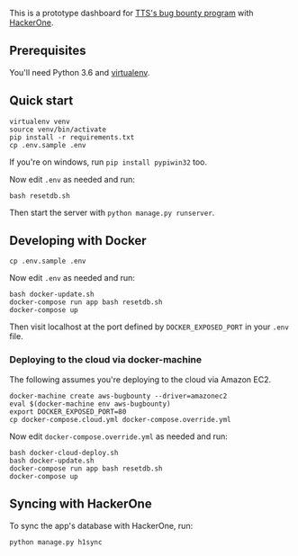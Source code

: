 This is a prototype dashboard for
[TTS's bug bounty program][bugbounty] with [HackerOne][].

## Prerequisites

You'll need Python 3.6 and [virtualenv][].

## Quick start

```
virtualenv venv
source venv/bin/activate
pip install -r requirements.txt
cp .env.sample .env
```

If you're on windows, run `pip install pypiwin32` too.

Now edit `.env` as needed and run:

```
bash resetdb.sh
```

Then start the server with `python manage.py runserver`.

## Developing with Docker

```
cp .env.sample .env
```

Now edit `.env` as needed and run:

```
bash docker-update.sh
docker-compose run app bash resetdb.sh
docker-compose up
```

Then visit localhost at the port defined by
`DOCKER_EXPOSED_PORT` in your `.env` file.

### Deploying to the cloud via docker-machine

The following assumes you're deploying to the cloud
via Amazon EC2.

```
docker-machine create aws-bugbounty --driver=amazonec2
eval $(docker-machine env aws-bugbounty)
export DOCKER_EXPOSED_PORT=80
cp docker-compose.cloud.yml docker-compose.override.yml
```

Now edit `docker-compose.override.yml` as needed and run:

```
bash docker-cloud-deploy.sh
bash docker-update.sh
docker-compose run app bash resetdb.sh
docker-compose up
```

## Syncing with HackerOne

To sync the app's database with HackerOne, run:

```
python manage.py h1sync
```

[bugbounty]: https://github.com/18F/tts-buy-bug-bounty
[HackerOne]: https://hackerone.com/
[virtualenv]: http://python-guide-pt-br.readthedocs.io/en/latest/dev/virtualenvs/
